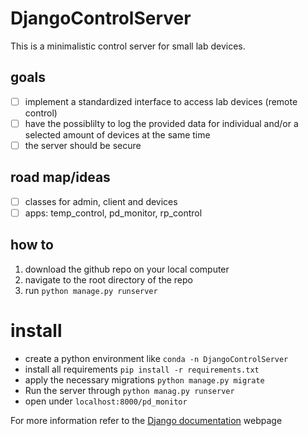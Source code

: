 # DjangoControlServer
This is a minimalistic control server for small lab devices.

## goals
- [ ] implement a standardized interface to access lab devices (remote control)
- [ ] have the possiblilty to log the provided data for individual and/or a selected amount of devices at the same time
- [ ] the server should be secure

## road map/ideas
- [ ] classes for admin, client and devices
- [ ] apps: temp_control, pd_monitor, rp_control

## how to
1. download the github repo on your local computer
2. navigate to the root directory of the repo
3. run `python manage.py runserver`

# install

- create a python environment like `conda -n DjangoControlServer`
- install all requirements `pip install -r requirements.txt`
- apply the necessary migrations `python manage.py migrate`
- Run the server through `python manag.py runserver`
- open under `localhost:8000/pd_monitor`

For more information refer to the [Django documentation](https://docs.djangoproject.com/en/3.2/) webpage
